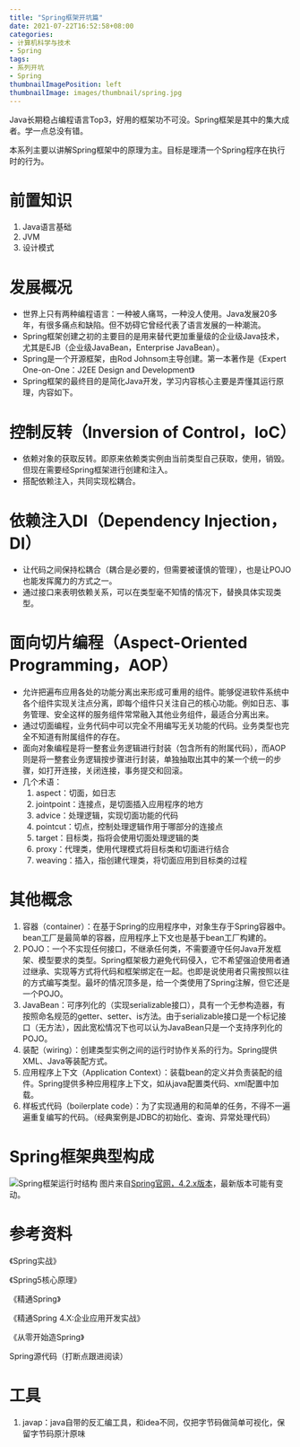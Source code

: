 ```yaml
---
title: "Spring框架开坑篇"
date: 2021-07-22T16:52:58+08:00
categories:
- 计算机科学与技术
- Spring
tags:
- 系列开坑
- Spring
thumbnailImagePosition: left
thumbnailImage: images/thumbnail/spring.jpg
---
```

Java长期稳占编程语言Top3，好用的框架功不可没。Spring框架是其中的集大成者。学一点总没有错。
<!--more-->
本系列主要以讲解Spring框架中的原理为主。目标是理清一个Spring程序在执行时的行为。
# 前置知识
1. Java语言基础
2. JVM
3. 设计模式
# 发展概况
- 世界上只有两种编程语言：一种被人痛骂，一种没人使用。Java发展20多年，有很多痛点和缺陷。但不妨碍它曾经代表了语言发展的一种潮流。
- Spring框架创建之初的主要目的是用来替代更加重量级的企业级Java技术，尤其是EJB（企业级JavaBean，Enterprise JavaBean）。
- Spring是一个开源框架，由Rod Johnsom主导创建。第一本著作是《Expert One-on-One：J2EE Design and Development》
- Spring框架的最终目的是简化Java开发，学习内容核心主要是弄懂其运行原理，内容如下。
# 控制反转（Inversion of Control，IoC）
- 依赖对象的获取反转。即原来依赖类实例由当前类型自己获取，使用，销毁。但现在需要经Spring框架进行创建和注入。
- 搭配依赖注入，共同实现松耦合。

# 依赖注入DI（Dependency Injection，DI）
- 让代码之间保持松耦合（耦合是必要的，但需要被谨慎的管理），也是让POJO也能发挥魔力的方式之一。
- 通过接口来表明依赖关系，可以在类型毫不知情的情况下，替换具体实现类型。

# 面向切片编程（Aspect-Oriented Programming，AOP）
- 允许把遍布应用各处的功能分离出来形成可重用的组件。能够促进软件系统中各个组件实现关注点分离，即每个组件只关注自己的核心功能。例如日志、事务管理、安全这样的服务组件常常融入其他业务组件，最适合分离出来。
- 通过切面编程，业务代码中可以完全不用编写无关功能的代码。业务类型也完全不知道有附属组件的存在。
- 面向对象编程是将一整套业务逻辑进行封装（包含所有的附属代码），而AOP则是将一整套业务逻辑按步骤进行封装，单独抽取出其中的某一个统一的步骤，如打开连接，关闭连接，事务提交和回滚。
- 几个术语：
    1. aspect：切面，如日志
    1. jointpoint：连接点，是切面插入应用程序的地方
    1. advice：处理逻辑，实现切面功能的代码
    1. pointcut：切点，控制处理逻辑作用于哪部分的连接点
    1. target：目标类，指将会使用切面处理逻辑的类
    1. proxy：代理类，使用代理模式将目标类和切面进行结合
    1. weaving：插入，指创建代理类，将切面应用到目标类的过程

# 其他概念
1. 容器（container）：在基于Spring的应用程序中，对象生存于Spring容器中。bean工厂是最简单的容器，应用程序上下文也是基于bean工厂构建的。
2. POJO：一个不实现任何接口，不继承任何类，不需要遵守任何Java开发框架、模型要求的类型。Spring框架极力避免代码侵入，它不希望强迫使用者通过继承、实现等方式将代码和框架绑定在一起。也即是说使用者只需按照以往的方式编写类型。最坏的情况顶多是，给一个类使用了Spring注解，但它还是一个POJO。
3. JavaBean：可序列化的（实现serializable接口），具有一个无参构造器，有按照命名规范的getter、setter、is方法。由于serializable接口是一个标记接口（无方法），因此宽松情况下也可以认为JavaBean只是一个支持序列化的POJO。
4. 装配（wiring）：创建类型实例之间的运行时协作关系的行为。Spring提供XML、Java等装配方式。
5. 应用程序上下文（Application Context）：装载bean的定义并负责装配的组件。Spring提供多种应用程序上下文，如从java配置类代码、xml配置中加载。
6. 样板式代码（boilerplate code）：为了实现通用的和简单的任务，不得不一遍遍重复编写的代码。（经典案例是JDBC的初始化、查询、异常处理代码）

# Spring框架典型构成
![Spring框架运行时结构](https://docs.spring.io/spring-framework/docs/4.2.x/spring-framework-reference/html/images/spring-overview.png)
图片来自[Spring官网，4.2.x版本](https://docs.spring.io/spring-framework/docs/4.2.x/spring-framework-reference/html/overview.html)，最新版本可能有变动。

# 参考资料
《Spring实战》

《Spring5核心原理》

《精通Spring》

《精通Spring 4.X:企业应用开发实战》

《从零开始造Spring》

Spring源代码（打断点跟进阅读）

# 工具
1. javap：java自带的反汇编工具，和idea不同，仅把字节码做简单可视化，保留字节码原汁原味